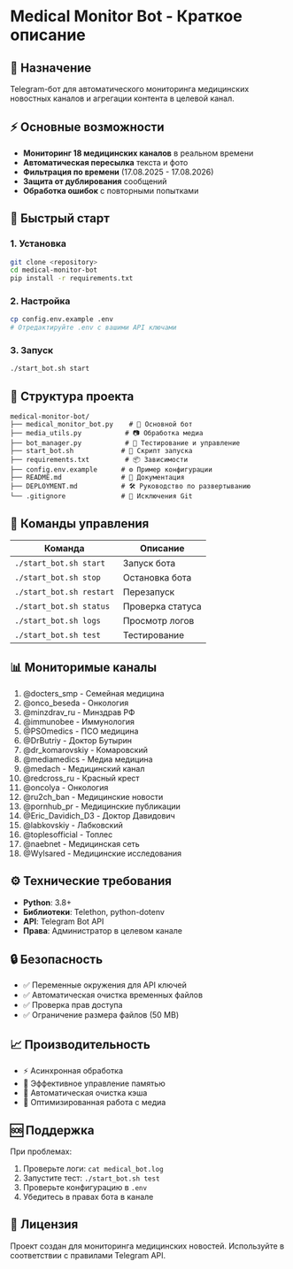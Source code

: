 # Medical Monitor Bot - Краткое описание

## 🎯 Назначение
Telegram-бот для автоматического мониторинга медицинских новостных каналов и агрегации контента в целевой канал.

## ⚡ Основные возможности
- **Мониторинг 18 медицинских каналов** в реальном времени
- **Автоматическая пересылка** текста и фото
- **Фильтрация по времени** (17.08.2025 - 17.08.2026)
- **Защита от дублирования** сообщений
- **Обработка ошибок** с повторными попытками

## 🚀 Быстрый старт

### 1. Установка
```bash
git clone <repository>
cd medical-monitor-bot
pip install -r requirements.txt
```

### 2. Настройка
```bash
cp config.env.example .env
# Отредактируйте .env с вашими API ключами
```

### 3. Запуск
```bash
./start_bot.sh start
```

## 📁 Структура проекта

```
medical-monitor-bot/
├── medical_monitor_bot.py    # 🎯 Основной бот
├── media_utils.py           # 📷 Обработка медиа
├── bot_manager.py           # 🔧 Тестирование и управление
├── start_bot.sh            # 🚀 Скрипт запуска
├── requirements.txt         # 📦 Зависимости
├── config.env.example      # ⚙️ Пример конфигурации
├── README.md               # 📖 Документация
├── DEPLOYMENT.md           # 🛠️ Руководство по развертыванию
└── .gitignore              # 🚫 Исключения Git
```

## 🔧 Команды управления

| Команда | Описание |
|---------|----------|
| `./start_bot.sh start` | Запуск бота |
| `./start_bot.sh stop` | Остановка бота |
| `./start_bot.sh restart` | Перезапуск |
| `./start_bot.sh status` | Проверка статуса |
| `./start_bot.sh logs` | Просмотр логов |
| `./start_bot.sh test` | Тестирование |

## 📊 Мониторимые каналы

1. @docters_smp - Семейная медицина
2. @onco_beseda - Онкология
3. @minzdrav_ru - Минздрав РФ
4. @immunobee - Иммунология
5. @PSOmedics - ПСО медицина
6. @DrButriy - Доктор Бутырин
7. @dr_komarovskiy - Комаровский
8. @mediamedics - Медиа медицина
9. @medach - Медицинский канал
10. @redcross_ru - Красный крест
11. @oncolya - Онкология
12. @ru2ch_ban - Медицинские новости
13. @pornhub_pr - Медицинские публикации
14. @Eric_Davidich_D3 - Доктор Давидович
15. @labkovskiy - Лабковский
16. @toplesofficial - Топлес
17. @naebnet - Медицинская сеть
18. @Wylsared - Медицинские исследования

## ⚙️ Технические требования

- **Python**: 3.8+
- **Библиотеки**: Telethon, python-dotenv
- **API**: Telegram Bot API
- **Права**: Администратор в целевом канале

## 🔒 Безопасность

- ✅ Переменные окружения для API ключей
- ✅ Автоматическая очистка временных файлов
- ✅ Проверка прав доступа
- ✅ Ограничение размера файлов (50 MB)

## 📈 Производительность

- ⚡ Асинхронная обработка
- 🧠 Эффективное управление памятью
- 🔄 Автоматическая очистка кэша
- 📱 Оптимизированная работа с медиа

## 🆘 Поддержка

При проблемах:
1. Проверьте логи: `cat medical_bot.log`
2. Запустите тест: `./start_bot.sh test`
3. Проверьте конфигурацию в `.env`
4. Убедитесь в правах бота в канале

## 📝 Лицензия

Проект создан для мониторинга медицинских новостей.
Используйте в соответствии с правилами Telegram API.

